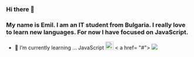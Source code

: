 ### Hi there 👋
### My name is Emil. I am an IT student from Bulgaria. I really love to learn new languages. For now I have focused on JavaScript. 


- 🌱 I’m currently learning ... JavaScript <img width= "22px" src = "https://seeklogo.com/images/J/javascript-logo-E967E87D74-seeklogo.com.png">
< a href= "#"> <img src = "https://w7.pngwing.com/pngs/623/523/png-transparent-instagram-logo-instagram-facebook-inc-youtube-organization-instagram.png"> <a/>
